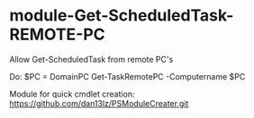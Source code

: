 # module-Get-ScheduledTask-REMOTE-PC
Allow Get-ScheduledTask from remote PC's

Do:
$PC = DomainPC
Get-TaskRemotePC -Computername $PC


Module for quick cmdlet creation: https://github.com/dan13lz/PSModuleCreater.git
